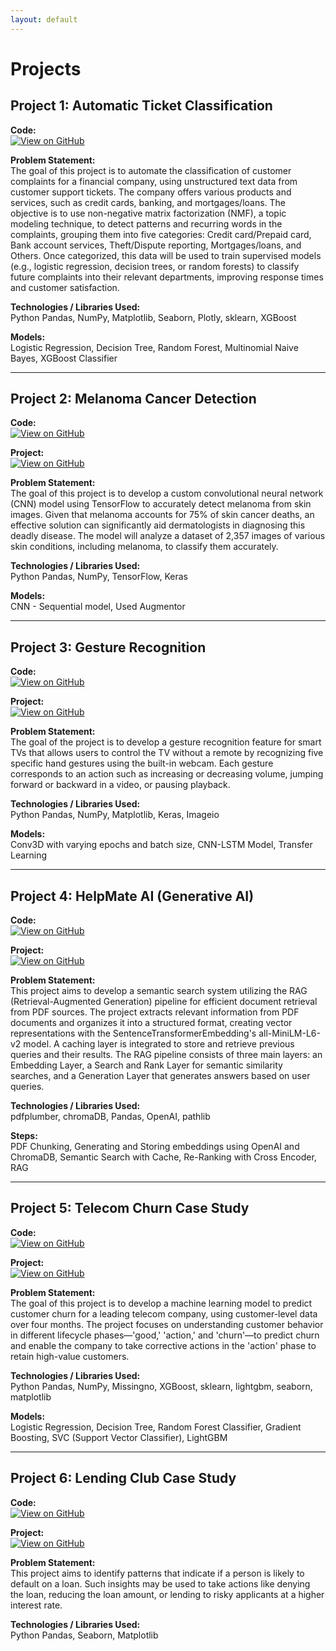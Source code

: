 ```yaml
---
layout: default
---
```


# Projects

## Project 1: Automatic Ticket Classification

**Code:**  
[![View on GitHub](https://img.shields.io/badge/GitHub-View_on_GitHub-blue?logo=GitHub)](https://github.com/avinashb7/AutomaticTicketClassification/blob/main/Automatic_Ticket_Classification_Assignment.ipynb)

**Problem Statement:**  
The goal of this project is to automate the classification of customer complaints for a financial company, using unstructured text data from customer support tickets. The company offers various products and services, such as credit cards, banking, and mortgages/loans. The objective is to use non-negative matrix factorization (NMF), a topic modeling technique, to detect patterns and recurring words in the complaints, grouping them into five categories: Credit card/Prepaid card, Bank account services, Theft/Dispute reporting, Mortgages/loans, and Others. Once categorized, this data will be used to train supervised models (e.g., logistic regression, decision trees, or random forests) to classify future complaints into their relevant departments, improving response times and customer satisfaction.

**Technologies / Libraries Used:**  
Python Pandas, NumPy, Matplotlib, Seaborn, Plotly, sklearn, XGBoost

**Models:**  
Logistic Regression, Decision Tree, Random Forest, Multinomial Naive Bayes, XGBoost Classifier

---

## Project 2: Melanoma Cancer Detection

**Code:**  
[![View on GitHub](https://img.shields.io/badge/GitHub-View_on_GitHub-blue?logo=GitHub)](https://github.com/avinashb7/MelonomaCancerAssignment/blob/main/melonoma_cancer.ipynb)

**Project:**  
[![View on GitHub](https://img.shields.io/badge/GitHub-View_on_GitHub-blue?logo=GitHub)](https://github.com/avinashb7/MelonomaCancerAssignment/tree/main)

**Problem Statement:**  
The goal of this project is to develop a custom convolutional neural network (CNN) model using TensorFlow to accurately detect melanoma from skin images. Given that melanoma accounts for 75% of skin cancer deaths, an effective solution can significantly aid dermatologists in diagnosing this deadly disease. The model will analyze a dataset of 2,357 images of various skin conditions, including melanoma, to classify them accurately.

**Technologies / Libraries Used:**  
Python Pandas, NumPy, TensorFlow, Keras

**Models:**  
CNN - Sequential model, Used Augmentor

---

## Project 3: Gesture Recognition

**Code:**  
[![View on GitHub](https://img.shields.io/badge/GitHub-View_on_GitHub-blue?logo=GitHub)](https://github.com/avinashb7/Gesture-Recognition/blob/main/Gesture%20Recognition%20Project%20Upgrad.ipynb)

**Project:**  
[![View on GitHub](https://img.shields.io/badge/GitHub-View_on_GitHub-blue?logo=GitHub)](https://github.com/avinashb7/Gesture-Recognition)

**Problem Statement:**  
The goal of the project is to develop a gesture recognition feature for smart TVs that allows users to control the TV without a remote by recognizing five specific hand gestures using the built-in webcam. Each gesture corresponds to an action such as increasing or decreasing volume, jumping forward or backward in a video, or pausing playback.

**Technologies / Libraries Used:**  
Python Pandas, NumPy, Matplotlib, Keras, Imageio

**Models:**  
Conv3D with varying epochs and batch size, CNN-LSTM Model, Transfer Learning

---

## Project 4: HelpMate AI (Generative AI)

**Code:**  
[![View on GitHub](https://img.shields.io/badge/GitHub-View_on_GitHub-blue?logo=GitHub)](https://github.com/avinashb7/HelpMate_GenAI/blob/main/Generative_Search_with_SentenceTransformers_and_Chroma.ipynb)

**Project:**  
[![View on GitHub](https://img.shields.io/badge/GitHub-View_on_GitHub-blue?logo=GitHub)](https://github.com/avinashb7/HelpMate_GenAI/tree/main)

**Problem Statement:**  
This project aims to develop a semantic search system utilizing the RAG (Retrieval-Augmented Generation) pipeline for efficient document retrieval from PDF sources. The project extracts relevant information from PDF documents and organizes it into a structured format, creating vector representations with the SentenceTransformerEmbedding's all-MiniLM-L6-v2 model. A caching layer is integrated to store and retrieve previous queries and their results. The RAG pipeline consists of three main layers: an Embedding Layer, a Search and Rank Layer for semantic similarity searches, and a Generation Layer that generates answers based on user queries.

**Technologies / Libraries Used:**  
pdfplumber, chromaDB, Pandas, OpenAI, pathlib

**Steps:**  
PDF Chunking, Generating and Storing embeddings using OpenAI and ChromaDB, Semantic Search with Cache, Re-Ranking with Cross Encoder, RAG

---

## Project 5: Telecom Churn Case Study

**Code:**  
[![View on GitHub](https://img.shields.io/badge/GitHub-View_on_GitHub-blue?logo=GitHub)](https://github.com/avinashb7/TelecomChurnCaseStudy/blob/main/Telecom_churn_case_study.ipynb)

**Project:**  
[![View on GitHub](https://img.shields.io/badge/GitHub-View_on_GitHub-blue?logo=GitHub)](https://github.com/avinashb7/TelecomChurnCaseStudy)

**Problem Statement:**  
The goal of this project is to develop a machine learning model to predict customer churn for a leading telecom company, using customer-level data over four months. The project focuses on understanding customer behavior in different lifecycle phases—'good,' 'action,' and 'churn'—to predict churn and enable the company to take corrective actions in the 'action' phase to retain high-value customers.

**Technologies / Libraries Used:**  
Python Pandas, NumPy, Missingno, XGBoost, sklearn, lightgbm, seaborn, matplotlib

**Models:**  
Logistic Regression, Decision Tree, Random Forest Classifier, Gradient Boosting, SVC (Support Vector Classifier), LightGBM

---

## Project 6: Lending Club Case Study

**Code:**  
[![View on GitHub](https://img.shields.io/badge/GitHub-View_on_GitHub-blue?logo=GitHub)](https://github.com/avinashb7/Lending_Club_CaseStudy/blob/main/Lending_club_case_study.ipynb)

**Project:**  
[![View on GitHub](https://img.shields.io/badge/GitHub-View_on_GitHub-blue?logo=GitHub)](https://github.com/avinashb7/Lending_Club_CaseStudy/tree/main)

**Problem Statement:**  
This project aims to identify patterns that indicate if a person is likely to default on a loan. Such insights may be used to take actions like denying the loan, reducing the loan amount, or lending to risky applicants at a higher interest rate.

**Technologies / Libraries Used:**  
Python Pandas, Seaborn, Matplotlib



